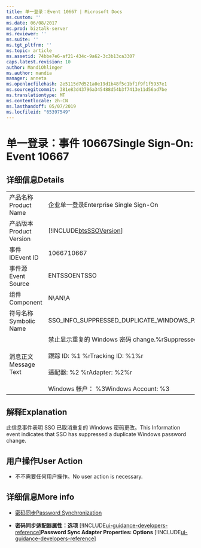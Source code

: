 ```yaml
---
title: 单一登录：Event 10667 | Microsoft Docs
ms.custom: ''
ms.date: 06/08/2017
ms.prod: biztalk-server
ms.reviewer: ''
ms.suite: ''
ms.tgt_pltfrm: ''
ms.topic: article
ms.assetid: 74bbe7e6-af21-434c-9a62-3c3b13ca3307
caps.latest.revision: 10
author: MandiOhlinger
ms.author: mandia
manager: anneta
ms.openlocfilehash: 2e5115d7d521a0e19d1b48f5c1bf1f9f1f5937e1
ms.sourcegitcommit: 381e83d43796a345488d54b3f7413e11d56ad7be
ms.translationtype: MT
ms.contentlocale: zh-CN
ms.lasthandoff: 05/07/2019
ms.locfileid: "65397549"
---
```

# <a name="single-sign-on-event-10667"></a><span data-ttu-id="d2f04-102">单一登录：事件 10667</span><span class="sxs-lookup"><span data-stu-id="d2f04-102">Single Sign-On: Event 10667</span></span>
## <a name="details"></a><span data-ttu-id="d2f04-103">详细信息</span><span class="sxs-lookup"><span data-stu-id="d2f04-103">Details</span></span>  

|                 |                                                                                                                                         |
|-----------------|-----------------------------------------------------------------------------------------------------------------------------------------|
|  <span data-ttu-id="d2f04-104">产品名称</span><span class="sxs-lookup"><span data-stu-id="d2f04-104">Product Name</span></span>   |                                                        <span data-ttu-id="d2f04-105">企业单一登录</span><span class="sxs-lookup"><span data-stu-id="d2f04-105">Enterprise Single Sign-On</span></span>                                                        |
| <span data-ttu-id="d2f04-106">产品版本</span><span class="sxs-lookup"><span data-stu-id="d2f04-106">Product Version</span></span> |                                       [!INCLUDE[btsSSOVersion](../includes/btsssoversion-md.md)]                                        |
|    <span data-ttu-id="d2f04-107">事件 ID</span><span class="sxs-lookup"><span data-stu-id="d2f04-107">Event ID</span></span>     |                                                                  <span data-ttu-id="d2f04-108">10667</span><span class="sxs-lookup"><span data-stu-id="d2f04-108">10667</span></span>                                                                  |
|  <span data-ttu-id="d2f04-109">事件源</span><span class="sxs-lookup"><span data-stu-id="d2f04-109">Event Source</span></span>   |                                                                 <span data-ttu-id="d2f04-110">ENTSSO</span><span class="sxs-lookup"><span data-stu-id="d2f04-110">ENTSSO</span></span>                                                                  |
|    <span data-ttu-id="d2f04-111">组件</span><span class="sxs-lookup"><span data-stu-id="d2f04-111">Component</span></span>    |                                                                   <span data-ttu-id="d2f04-112">N\A</span><span class="sxs-lookup"><span data-stu-id="d2f04-112">N\A</span></span>                                                                   |
|  <span data-ttu-id="d2f04-113">符号名称</span><span class="sxs-lookup"><span data-stu-id="d2f04-113">Symbolic Name</span></span>  |                                          <span data-ttu-id="d2f04-114">SSO_INFO_SUPPRESSED_DUPLICATE_WINDOWS_PASSWORD_CHANGE</span><span class="sxs-lookup"><span data-stu-id="d2f04-114">SSO_INFO_SUPPRESSED_DUPLICATE_WINDOWS_PASSWORD_CHANGE</span></span>                                          |
|  <span data-ttu-id="d2f04-115">消息正文</span><span class="sxs-lookup"><span data-stu-id="d2f04-115">Message Text</span></span>   | <span data-ttu-id="d2f04-116">禁止显示重复的 Windows 密码 change.%r</span><span class="sxs-lookup"><span data-stu-id="d2f04-116">Suppressed duplicate Windows password change.%r</span></span><br /><br /> <span data-ttu-id="d2f04-117">跟踪 ID: %1 %r</span><span class="sxs-lookup"><span data-stu-id="d2f04-117">Tracking ID: %1%r</span></span><br /><br /> <span data-ttu-id="d2f04-118">适配器: %2 %r</span><span class="sxs-lookup"><span data-stu-id="d2f04-118">Adapter: %2%r</span></span><br /><br /> <span data-ttu-id="d2f04-119">Windows 帐户： %3</span><span class="sxs-lookup"><span data-stu-id="d2f04-119">Windows Account: %3</span></span> |

## <a name="explanation"></a><span data-ttu-id="d2f04-120">解释</span><span class="sxs-lookup"><span data-stu-id="d2f04-120">Explanation</span></span>  
 <span data-ttu-id="d2f04-121">此信息事件表明 SSO 已取消重复的 Windows 密码更改。</span><span class="sxs-lookup"><span data-stu-id="d2f04-121">This Information event indicates that SSO has suppressed a duplicate Windows password change.</span></span>  

## <a name="user-action"></a><span data-ttu-id="d2f04-122">用户操作</span><span class="sxs-lookup"><span data-stu-id="d2f04-122">User Action</span></span>  

-   <span data-ttu-id="d2f04-123">不不需要任何用户操作。</span><span class="sxs-lookup"><span data-stu-id="d2f04-123">No user action is necessary.</span></span>  

## <a name="more-info"></a><span data-ttu-id="d2f04-124">详细信息</span><span class="sxs-lookup"><span data-stu-id="d2f04-124">More info</span></span>

- [<span data-ttu-id="d2f04-125">密码同步</span><span class="sxs-lookup"><span data-stu-id="d2f04-125">Password Synchronization</span></span>](../core/password-synchronization2.md)  

- <span data-ttu-id="d2f04-126">**密码同步适配器属性：选项** [!INCLUDE[ui-guidance-developers-reference](../includes/ui-guidance-developers-reference.md)]</span><span class="sxs-lookup"><span data-stu-id="d2f04-126">**Password Sync Adapter Properties: Options** [!INCLUDE[ui-guidance-developers-reference](../includes/ui-guidance-developers-reference.md)]</span></span>
